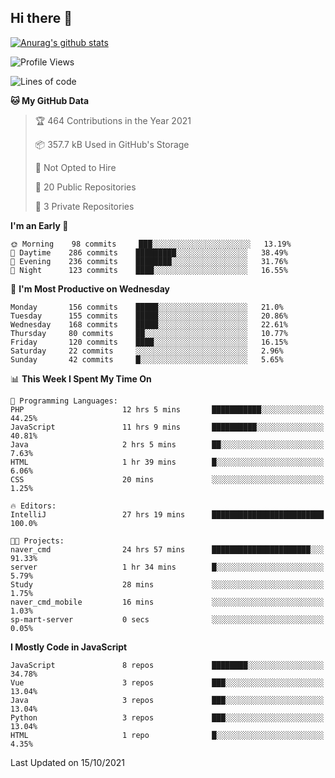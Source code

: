 ## Hi there 👋

[![Anurag's github stats](https://github-readme-stats.vercel.app/api?username=Songwonseok)](https://github.com/anuraghazra/github-readme-stats)



<!--START_SECTION:waka-->
![Profile Views](http://img.shields.io/badge/Profile%20Views-0-blue)

![Lines of code](https://img.shields.io/badge/From%20Hello%20World%20I%27ve%20Written-2.9%20million%20lines%20of%20code-blue)

**🐱 My GitHub Data** 

> 🏆 464 Contributions in the Year 2021
 > 
> 📦 357.7 kB Used in GitHub's Storage 
 > 
> 🚫 Not Opted to Hire
 > 
> 📜 20 Public Repositories 
 > 
> 🔑 3 Private Repositories  
 > 
**I'm an Early 🐤** 

```text
🌞 Morning    98 commits     ███░░░░░░░░░░░░░░░░░░░░░░   13.19% 
🌆 Daytime    286 commits    █████████░░░░░░░░░░░░░░░░   38.49% 
🌃 Evening    236 commits    ████████░░░░░░░░░░░░░░░░░   31.76% 
🌙 Night      123 commits    ████░░░░░░░░░░░░░░░░░░░░░   16.55%

```
📅 **I'm Most Productive on Wednesday** 

```text
Monday       156 commits    █████░░░░░░░░░░░░░░░░░░░░   21.0% 
Tuesday      155 commits    █████░░░░░░░░░░░░░░░░░░░░   20.86% 
Wednesday    168 commits    █████░░░░░░░░░░░░░░░░░░░░   22.61% 
Thursday     80 commits     ██░░░░░░░░░░░░░░░░░░░░░░░   10.77% 
Friday       120 commits    ████░░░░░░░░░░░░░░░░░░░░░   16.15% 
Saturday     22 commits     ░░░░░░░░░░░░░░░░░░░░░░░░░   2.96% 
Sunday       42 commits     █░░░░░░░░░░░░░░░░░░░░░░░░   5.65%

```


📊 **This Week I Spent My Time On** 

```text
💬 Programming Languages: 
PHP                      12 hrs 5 mins       ███████████░░░░░░░░░░░░░░   44.25% 
JavaScript               11 hrs 9 mins       ██████████░░░░░░░░░░░░░░░   40.81% 
Java                     2 hrs 5 mins        ██░░░░░░░░░░░░░░░░░░░░░░░   7.63% 
HTML                     1 hr 39 mins        █░░░░░░░░░░░░░░░░░░░░░░░░   6.06% 
CSS                      20 mins             ░░░░░░░░░░░░░░░░░░░░░░░░░   1.25%

🔥 Editors: 
IntelliJ                 27 hrs 19 mins      █████████████████████████   100.0%

🐱‍💻 Projects: 
naver_cmd                24 hrs 57 mins      ██████████████████████░░░   91.33% 
server                   1 hr 34 mins        █░░░░░░░░░░░░░░░░░░░░░░░░   5.79% 
Study                    28 mins             ░░░░░░░░░░░░░░░░░░░░░░░░░   1.75% 
naver_cmd_mobile         16 mins             ░░░░░░░░░░░░░░░░░░░░░░░░░   1.03% 
sp-mart-server           0 secs              ░░░░░░░░░░░░░░░░░░░░░░░░░   0.05%

```

**I Mostly Code in JavaScript** 

```text
JavaScript               8 repos             ████████░░░░░░░░░░░░░░░░░   34.78% 
Vue                      3 repos             ███░░░░░░░░░░░░░░░░░░░░░░   13.04% 
Java                     3 repos             ███░░░░░░░░░░░░░░░░░░░░░░   13.04% 
Python                   3 repos             ███░░░░░░░░░░░░░░░░░░░░░░   13.04% 
HTML                     1 repo              █░░░░░░░░░░░░░░░░░░░░░░░░   4.35%

```



 Last Updated on 15/10/2021
<!--END_SECTION:waka-->
